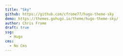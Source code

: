 ```yaml
---
title: "Sky"
github: https://github.com/cfrome77/hugo-theme-sky
demo: https://themes.gohugo.io/theme/hugo-theme-sky/
author: Chris Frome
draft: true
ssg:
  - Hugo
cms:
  - No Cms
---
```

